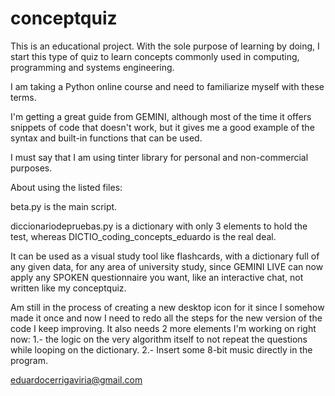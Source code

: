 # conceptquiz

This is an educational project. With the sole purpose of learning by doing, I start this type of quiz to learn concepts commonly used in computing, programming and systems engineering. 

I am taking a Python online course and need to familiarize myself with these terms. 

I'm getting a great guide from GEMINI, although most of the time it offers snippets of code that doesn't work, but it gives me a good example of the syntax and built-in functions that can be used. 

I must say that I am using tinter library for personal and non-commercial purposes.

About using the listed files:

beta.py is the main script. 

diccionariodepruebas.py is a dictionary with only 3 elements to hold the test, whereas DICTIO_coding_concepts_eduardo is the real deal. 

It can be used as a visual study tool like flashcards, with a dictionary full of any given data, for any area of ​​university study, since GEMINI LIVE can now apply any SPOKEN questionnaire you want, like an interactive chat, not written like my conceptquiz. 

Am still in the process of creating a new desktop icon for it since I somehow made it once and now I need to redo all the steps for the new version of the code I keep improving. It also needs 2 more elements I'm working on right now: 
1.- the logic on the very algorithm itself to not repeat the questions while looping on the dictionary.
2.- Insert some 8-bit music directly in the program. 






eduardocerrigaviria@gmail.com 

